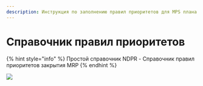 ```yaml
---
description: Инструкция по заполнению правил приоритетов для MPS плана
---
```


# Справочник правил приоритетов

{% hint style="info" %}
Простой справочник NDPR - Справочник правил приоритетов закрытия MRP
{% endhint %}

![](<../../.gitbook/assets/image (54).png>)

